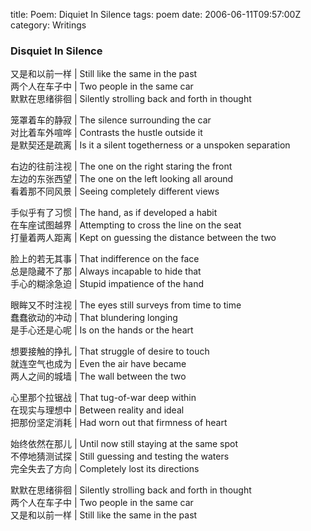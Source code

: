 title: Poem: Diquiet In Silence
tags: poem
date: 2006-06-11T09:57:00Z
category: Writings

### Disquiet In Silence

又是和以前一样 | Still like the same in the past  
两个人在车子中 | Two people in the same car  
默默在思绪徘徊 | Silently strolling back and forth in thought

笼罩着车的静寂 | The silence surrounding the car  
对比着车外喧哗 | Contrasts the hustle outside it  
是默契还是疏离 | Is it a silent togetherness or a unspoken separation

右边的往前注视 | The one on the right staring the front  
左边的东张西望 | The one on the left looking all around  
看着那不同风景 | Seeing completely different views

手似乎有了习惯 | The hand, as if developed a habit  
在车座试图越界 | Attempting to cross the line on the seat  
打量着两人距离 | Kept on guessing the distance between the two

脸上的若无其事 | That indifference on the face  
总是隐藏不了那 | Always incapable to hide that  
手心的糊涂急迫 | Stupid impatience of the hand

眼眸又不时注视 | The eyes still surveys from time to time  
蠢蠢欲动的冲动 | That blundering longing  
是手心还是心呢 | Is on the hands or the heart

想要接触的挣扎 | That struggle of desire to touch  
就连空气也成为 | Even the air have became  
两人之间的城墙 | The wall between the two

心里那个拉锯战 | That tug-of-war deep within  
在现实与理想中 | Between reality and ideal  
把那份坚定消耗 | Had worn out that firmness of heart

始终依然在那儿 | Until now still staying at the same spot  
不停地猜测试探 | Still guessing and testing the waters  
完全失去了方向 | Completely lost its directions

默默在思绪徘徊 | Silently strolling back and forth in thought  
两个人在车子中 | Two people in the same car  
又是和以前一样 | Still like the same in the past

